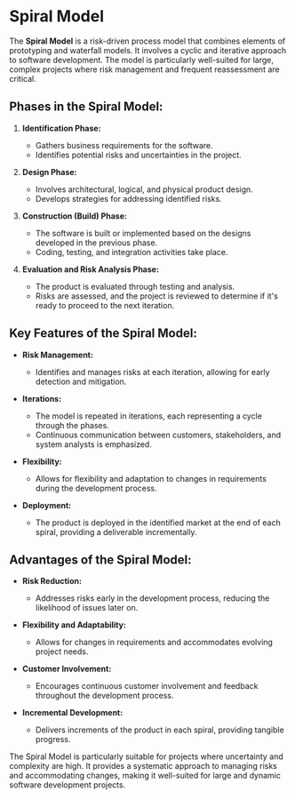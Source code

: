 # Spiral Model

The **Spiral Model** is a risk-driven process model that combines elements of prototyping and waterfall models. It involves a cyclic and iterative approach to software development. The model is particularly well-suited for large, complex projects where risk management and frequent reassessment are critical.

## Phases in the Spiral Model:

1. **Identification Phase:**
   - Gathers business requirements for the software.
   - Identifies potential risks and uncertainties in the project.

2. **Design Phase:**
   - Involves architectural, logical, and physical product design.
   - Develops strategies for addressing identified risks.

3. **Construction (Build) Phase:**
   - The software is built or implemented based on the designs developed in the previous phase.
   - Coding, testing, and integration activities take place.

4. **Evaluation and Risk Analysis Phase:**
   - The product is evaluated through testing and analysis.
   - Risks are assessed, and the project is reviewed to determine if it's ready to proceed to the next iteration.

## Key Features of the Spiral Model:

- **Risk Management:**
  - Identifies and manages risks at each iteration, allowing for early detection and mitigation.

- **Iterations:**
  - The model is repeated in iterations, each representing a cycle through the phases.
  - Continuous communication between customers, stakeholders, and system analysts is emphasized.

- **Flexibility:**
  - Allows for flexibility and adaptation to changes in requirements during the development process.

- **Deployment:**
  - The product is deployed in the identified market at the end of each spiral, providing a deliverable incrementally.

## Advantages of the Spiral Model:

- **Risk Reduction:**
  - Addresses risks early in the development process, reducing the likelihood of issues later on.

- **Flexibility and Adaptability:**
  - Allows for changes in requirements and accommodates evolving project needs.

- **Customer Involvement:**
  - Encourages continuous customer involvement and feedback throughout the development process.

- **Incremental Development:**
  - Delivers increments of the product in each spiral, providing tangible progress.

The Spiral Model is particularly suitable for projects where uncertainty and complexity are high. It provides a systematic approach to managing risks and accommodating changes, making it well-suited for large and dynamic software development projects.
